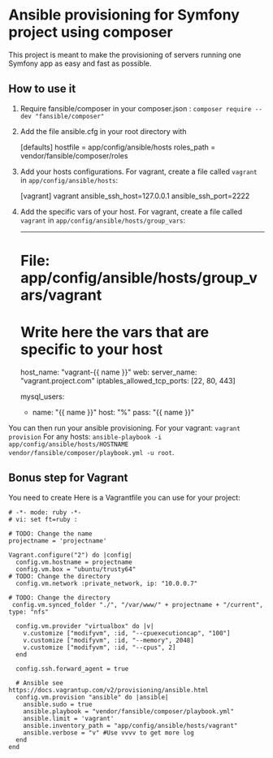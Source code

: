 # Ansible provisioning for Symfony project using composer
This project is meant to make the provisioning of servers running one Symfony app as easy and fast as possible.

## How to use it

1) Require fansible/composer in your composer.json : `composer require --dev "fansible/composer"`

2) Add the file ansible.cfg in your root directory with

    [defaults]
    hostfile = app/config/ansible/hosts
    roles_path = vendor/fansible/composer/roles

3) Add your hosts configurations. For vagrant, create a file called `vagrant` in `app/config/ansible/hosts`:
    
    [vagrant]
    vagrant ansible_ssh_host=127.0.0.1 ansible_ssh_port=2222

4) Add the specific vars of your host. For vagrant, create a file called `vagrant` in `app/config/ansible/hosts/group_vars`:

    ---
    # File: app/config/ansible/hosts/group_vars/vagrant

    # Write here the vars that are specific to your host
    host_name: "vagrant-{{ name }}"
    web:
        server_name: "vagrant.project.com"
    iptables_allowed_tcp_ports: [22, 80, 443]

    mysql_users:
      - name: "{{ name }}"
        host: "%"
        pass: "{{ name }}"

You can then run your ansible provisioning.
For your vagrant: `vagrant provision`
For any hosts: `ansible-playbook -i app/config/ansible/hosts/HOSTNAME vendor/fansible/composer/playbook.yml -u root`.

## Bonus step for Vagrant

You need to create Here is a Vagrantfile you can use for your project:

    # -*- mode: ruby -*-
    # vi: set ft=ruby :

    # TODO: Change the name
    projectname = 'projectname'

    Vagrant.configure("2") do |config|
      config.vm.hostname = projectname
      config.vm.box = "ubuntu/trusty64"
    # TODO: Change the directory
      config.vm.network :private_network, ip: "10.0.0.7"

    # TODO: Change the directory
     config.vm.synced_folder "./", "/var/www/" + projectname + "/current", type: "nfs"

      config.vm.provider "virtualbox" do |v|
        v.customize ["modifyvm", :id, "--cpuexecutioncap", "100"]
        v.customize ["modifyvm", :id, "--memory", 2048]
        v.customize ["modifyvm", :id, "--cpus", 2]
      end

      config.ssh.forward_agent = true

      # Ansible see https://docs.vagrantup.com/v2/provisioning/ansible.html
      config.vm.provision "ansible" do |ansible|
        ansible.sudo = true
        ansible.playbook = "vendor/fansible/composer/playbook.yml"
        ansible.limit = 'vagrant'
        ansible.inventory_path = "app/config/ansible/hosts/vagrant"
        ansible.verbose = "v" #Use vvvv to get more log
      end
    end
